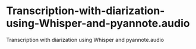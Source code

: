 # Transcription-with-diarization-using-Whisper-and-pyannote.audio
Transcription with diarization using Whisper and pyannote.audio
